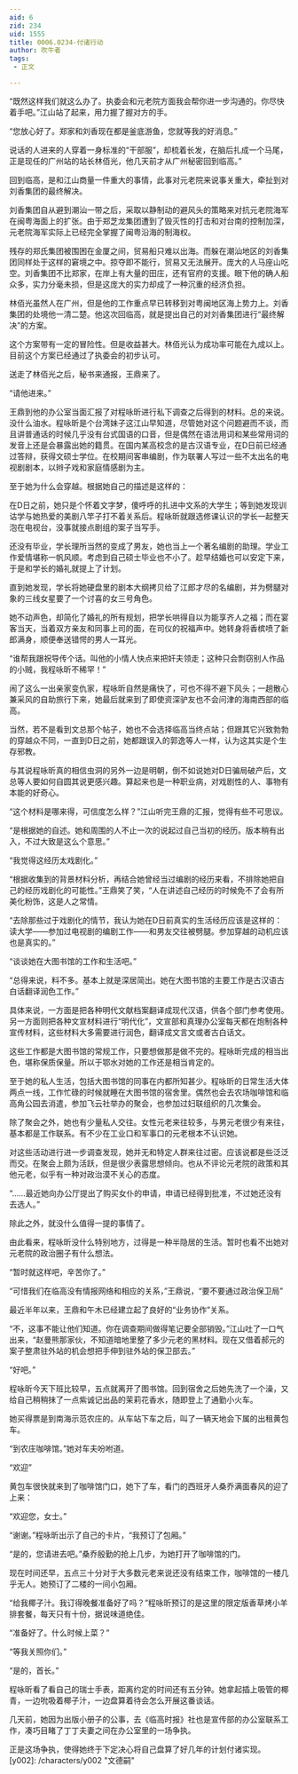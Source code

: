 ```yaml
---
aid: 6
zid: 234
uid: 1555
title: 0006.0234-付诸行动
author: 吹牛者
tags: 
 - 正文

---
```




  “既然这样我们就这么办了。执委会和元老院方面我会帮你进一步沟通的。你尽快着手吧。”江山站了起来，用力握了握对方的手。

  “您放心好了。郑家和刘香现在都是釜底游鱼，您就等我的好消息。”

  说话的人进来的人穿着一身标准的“干部服”，却梳着长发，在脑后扎成一个马尾，正是现任的广州站的站长林佰光，他几天前才从广州秘密回到临高。”

  回到临高，是和江山商量一件重大的事情，此事对元老院来说事关重大，牵扯到对刘香集团的最终解决。

  刘香集团自从避到潮汕一带之后，采取以静制动的避风头的策略来对抗元老院海军在闽粤海面上的扩张。由于郑芝龙集团遭到了毁灭性的打击和对台南的控制加深，元老院海军实际上已经完全掌握了闽粤沿海的制海权。

  残存的郑氏集团被围困在金厦之间，贸易船只难以出海。而躲在潮汕地区的刘香集团同样处于这样的窘境之中。掠夺即不能行，贸易又无法展开。庞大的人马座山吃空。刘香集团不比郑家，在岸上有大量的田庄，还有官府的支援。眼下他的确人船众多，实力分毫未损，但是这庞大的实力却成了一种沉重的经济负担。

  林佰光虽然人在广州，但是他的工作重点早已转移到对粤闽地区海上势力上。刘香集团的处境他一清二楚。他这次回临高，就是提出自己的对刘香集团进行“最终解决”的方案。

  这个方案带有一定的冒险性。但是收益甚大。林佰光认为成功率可能在九成以上。目前这个方案已经通过了执委会的初步认可。

  送走了林佰光之后，秘书来通报，王鼎来了。

  “请他进来。”

  王鼎到他的办公室当面汇报了对程咏昕进行私下调查之后得到的材料。总的来说。没什么油水。程咏昕是个台湾妹子这江山早知道，尽管她对这个问题避而不谈，而且讲普通话的时候几乎没有台式国语的口音，但是偶然在语法用词和某些常用词的发音上还是会暴露出她的籍贯。在国内某高校念的是古汉语专业，在D日前已经通过答辩，获得文硕士学位。在校期间客串编剧，作为联署人写过一些不太出名的电视剧剧本，以辫子戏和家庭情感剧为主。

  至于她为什么会穿越。根据她自己的描述是这样的：

  在D日之前，她只是个怀着文字梦，傻呼呼的扎进中文系的大学生；等到她发现训诂学与她热爱的美剧八竿子打不着关系后。程咏昕就跟选修课认识的学长一起整天泡在电视台，没事就接点剧组的案子当写手。

  还没有毕业，学长理所当然的变成了男友，她也当上一个著名编剧的助理。学业工作爱情堪称一帆风顺。考虑到自己硕士毕业也不小了。趁早结婚也可以安定下来，于是和学长的婚礼就提上了计划。

  直到她发现，学长将她硬盘里的剧本大纲拷贝给了江郎才尽的名编剧，并为劈腿对象的三线女星要了一个讨喜的女三号角色。

  她不动声色，却简化了婚礼的所有规划，把学长哄得自以为能享齐人之福；而在宴客当天，当着双方亲友和同事上司的面，在司仪的祝福声中。她转身将香槟喷了新郎满身，顺便奉送错愕的男人一耳光。

  “谁帮我跟祝导传个话。叫他的小情人快点来把奸夫领走；这种只会剽窃别人作品的小贼，我程咏昕不稀罕！”

  闹了这么一出亲家变仇家，程咏昕自然是痛快了，可也不得不避下风头；一趟散心兼采风的自助旅行下来，她最后就来到了即使资深驴友也不会问津的海南西部的临高。

  当然，若不是看到文总那个帖子，她也不会选择临高当终点站；但跟其它兴致勃勃的穿越众不同，一直到D日之前，她都跟误入的郭逸等人一样，认为这其实是个生存邪教。

  与其说程咏昕真的相信虫洞的另外一边是明朝，倒不如说她对D日骗局破产后，文总等人要如何自圆其说更感兴趣。算起来也是一种职业病，对戏剧性的人、事物有本能的好奇心。

  “这个材料是哪来得，可信度怎么样？”江山听完王鼎的汇报，觉得有些不可思议。

  “是根据她的自述。她和周围的人不止一次的说起过自己当初的经历。版本稍有出入，不过大致是这么个意思。”

  “我觉得这经历太戏剧化。”

  “根据收集到的背景材料分析，再结合她曾经当过编剧的经历来看，不排除她把自己的经历戏剧化的可能性。”王鼎笑了笑，“人在讲述自己经历的时候免不了会有所美化粉饰，这是人之常情。

  “去除那些过于戏剧化的情节，我认为她在D日前真实的生活经历应该是这样的：读大学——参加过电视剧的编剧工作——和男友交往被劈腿。参加穿越的动机应该也是真实的。”

  “谈谈她在大图书馆的工作和生活吧。”

  “总得来说，料不多。基本上就是深居简出。她在大图书馆的主要工作是古汉语古白话翻译润色工作。”

  具体来说，一方面是把各种明代文献档案翻译成现代汉语，供各个部门参考使用。另一方面则把各种文宣材料进行“明代化”，文宣部和真理办公室每天都在炮制各种宣传材料，这些材料大多需要进行润色，翻译成文言文或者古白话文。

  这些工作都是大图书馆的常规工作，只要想做那是做不完的。程咏昕完成的相当出色，堪称保质保量。所以于鄂水对她的工作还是相当肯定的。

  至于她的私人生活，包括大图书馆的同事在内都所知甚少。程咏昕的日常生活大体两点一线，工作忙碌的时候就睡在大图书馆的宿舍里。偶然也会去农场咖啡馆和临高角公园去消遣，参加飞云社举办的聚会，也参加过妇联组织的几次集会。

  除了聚会之外，她也有少量私人交往。女性元老来往较多，与男元老很少有来往，基本都是工作联系。有不少在工业口和军事口的元老根本不认识她。

  对这些活动进行进一步调查发现，她并无和特定人群来往过密。应该说都是些泛泛而交。在聚会上颇为活跃，但是很少表露思想倾向。也从不评论元老院的政策和其他元老，似乎有一种对政治漠不关心的态度。

  “……最近她向办公厅提出了购买女仆的申请，申请已经得到批准，不过她还没有去选人。”

  除此之外，就没什么值得一提的事情了。

  由此看来，程咏昕没什么特别地方，过得是一种半隐居的生活。暂时也看不出她对元老院的政治圈子有什么想法。

  “暂时就这样吧，辛苦你了。”

  “可惜我们在临高没有情报网络和相应的关系，”王鼎说，“要不要通过政治保卫局”

  最近半年以来，王鼎和午木已经建立起了良好的“业务协作”关系。

  “不，这事不能让他们知道。你在调查期间做得笔记要全部销毁。”江山吐了一口气出来，“赵曼熊那家伙，不知道暗地里整了多少元老的黑材料。现在又借着郝元的案子整肃驻外站的机会想把手伸到驻外站的保卫部去。”

  “好吧。”

  程咏昕今天下班比较早，五点就离开了图书馆。回到宿舍之后她先洗了一个澡，又给自己稍稍抹了一点紫诚记出品的茉莉花香水，随即登上了通勤小火车。

  她买得票是到南海示范农庄的。从车站下车之后，叫了一辆天地会下属的出租黄包车。

  “到农庄咖啡馆。”她对车夫吩咐道。

  “欢迎”

  黄包车很快就来到了咖啡馆门口，她下了车，看门的西班牙人桑乔满面春风的迎了上来：

  “欢迎您，女士。”

  “谢谢。”程咏昕出示了自己的卡片，“我预订了包厢。”

  “是的，您请进去吧。”桑乔殷勤的抢上几步，为她打开了咖啡馆的门。

  现在时间还早，五点三十分对于大多数元老来说还没有结束工作，咖啡馆的一楼几乎无人。她预订了二楼的一间小包厢。

  “给我椰子汁。我订得晚餐准备好了吗？”程咏昕预订的是这里的限定版香草烤小羊排套餐，每天只有十份，据说味道绝佳。

  “准备好了。什么时候上菜？”

  “等我关照你们。”

  “是的，首长。”

  程咏昕看了看自己的瑞士手表，距离约定的时间还有五分钟。她拿起插上吸管的椰青，一边吮吸着椰子汁，一边盘算着待会怎么开展这番谈话。

  几天前，她因为出版小册子的公事，去《临高时报》社也是宣传部的办公室联系工作，凑巧目睹了丁丁夫妻之间在办公室里的一场争执。

  正是这场争执，使得她终于下定决心将自己盘算了好几年的计划付诸实现。
[y002]: /characters/y002 "文德嗣"


